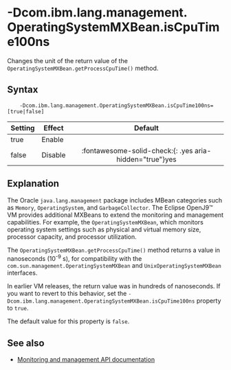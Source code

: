 <!--
* Copyright (c) 2017, 2022 IBM Corp. and others
*
* This program and the accompanying materials are made
* available under the terms of the Eclipse Public License 2.0
* which accompanies this distribution and is available at
* https://www.eclipse.org/legal/epl-2.0/ or the Apache
* License, Version 2.0 which accompanies this distribution and
* is available at https://www.apache.org/licenses/LICENSE-2.0.
*
* This Source Code may also be made available under the
* following Secondary Licenses when the conditions for such
* availability set forth in the Eclipse Public License, v. 2.0
* are satisfied: GNU General Public License, version 2 with
* the GNU Classpath Exception [1] and GNU General Public
* License, version 2 with the OpenJDK Assembly Exception [2].
*
* [1] https://www.gnu.org/software/classpath/license.html
* [2] http://openjdk.java.net/legal/assembly-exception.html
*
* SPDX-License-Identifier: EPL-2.0 OR Apache-2.0 OR GPL-2.0 WITH
* Classpath-exception-2.0 OR LicenseRef-GPL-2.0 WITH Assembly-exception
-->

# -Dcom.ibm.lang.management.<br>OperatingSystemMXBean.isCpuTime100ns

Changes the unit of the return value of the `OperatingSystemMXBean.getProcessCpuTime()` method.

## Syntax

        -Dcom.ibm.lang.management.OperatingSystemMXBean.isCpuTime100ns=[true|false]

| Setting | Effect  | Default                                                                            |
|---------|---------|:----------------------------------------------------------------------------------:|
| true    | Enable  |                                                                                    |
| false   | Disable | :fontawesome-solid-check:{: .yes aria-hidden="true"}<span class="sr-only">yes</span> |

## Explanation

The Oracle `java.lang.management` package includes MBean categories such as `Memory`, `OperatingSystem`, and `GarbageCollector`. The Eclipse OpenJ9&trade; VM  provides additional MXBeans to extend the monitoring and management capabilities. For example, the `OperatingSystemMXBean`, which monitors operating system settings such as physical and virtual memory size, processor capacity, and processor utilization.

The `OperatingSystemMXBean.getProcessCpuTime()` method returns a value in nanoseconds (10<sup>-9</sup> s), for compatibility with the `com.sun.management.OperatingSystemMXBean` and `UnixOperatingSystemMXBean` interfaces.

In earlier VM releases, the return value was in hundreds of nanoseconds. If you want to revert to this behavior, set the `-Dcom.ibm.lang.management.OperatingSystemMXBean.isCpuTime100ns` property to `true`.

The default value for this property is `false`.

## See also

- [Monitoring and management API documentation](api-langmgmt.md) <!-- Link to API -->

<!-- ==== END OF TOPIC ==== dcomibmlangmanagementosmxbeaniscputime100ns.md ==== -->
